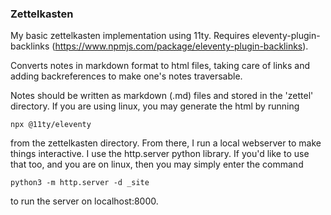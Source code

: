 ### Zettelkasten

My basic zettelkasten implementation using 11ty. Requires eleventy-plugin-backlinks (https://www.npmjs.com/package/eleventy-plugin-backlinks).

Converts notes in markdown format to html files, taking care of links and adding backreferences to make one's notes traversable.

Notes should be written as markdown (.md) files and stored in the 'zettel' directory. If you are using linux, you may generate the
html by running

``npx @11ty/eleventy``

from the zettelkasten directory. From there, I run a local webserver to make things interactive. I use the http.server python library.
If you'd like to use that too, and you are on linux, then you may simply enter the command

``python3 -m http.server -d _site``

to run the server on localhost:8000.
